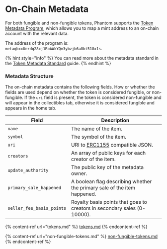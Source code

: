# On-Chain Metadata

For both fungible and non-fungible tokens, Phantom supports the [Token Metadata Program](https://github.com/metaplex-foundation/metaplex-program-library/tree/master/token-metadata/program),  which allows you to map a mint address to an on-chain account with the relevant data.

The address of the program is: `metaqbxxUerdq28cj1RbAWkYQm3ybzjb6a8bt518x1s`.&#x20;

{% hint style="info" %}
You can read more about the metadata standard in the [Token Metadata Standard](https://docs.metaplex.com/token-metadata/v1.0.0/nft-standard) guide.
{% endhint %}

### Metadata Structure

The on-chain metadata contains the following fields. How or whether the fields are used depend on whether the token is considered fungible, or non-fungible. If the `uri` field is present, the token is considered non-fungible and will appear in the collectibles tab, otherwise it is considered fungible and appears in the home tab.

| Field                     | Description                                                                   |
| ------------------------- | ----------------------------------------------------------------------------- |
| `name`                    | The name of the item.                                                         |
| `symbol`                  | The symbol of the item.                                                       |
| `uri`                     | URI to [ERC1155](https://0xjac.github.io/EIPs/EIPS/eip-1155) compatible JSON. |
| `creators`                | An array of public keys for each creator of the item.                         |
| `update_authority`        | The public key of the metadata owner.                                         |
| `primary_sale_happened`   | A boolean flag describing whether the primary sale of the item happened.      |
| `seller_fee_basis_points` | Royalty basis points that goes to creators in secondary sales (0-10000).      |

{% content-ref url="tokens.md" %}
[tokens.md](tokens.md)
{% endcontent-ref %}

{% content-ref url="non-fungible-tokens.md" %}
[non-fungible-tokens.md](non-fungible-tokens.md)
{% endcontent-ref %}
